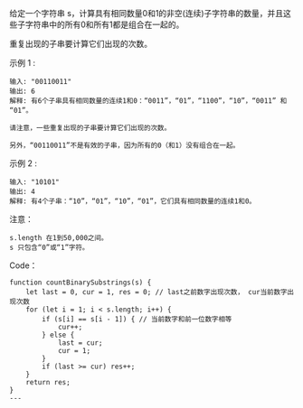 给定一个字符串 s，计算具有相同数量0和1的非空(连续)子字符串的数量，并且这些子字符串中的所有0和所有1都是组合在一起的。

重复出现的子串要计算它们出现的次数。

示例 1 :


```
输入: "00110011"
输出: 6
解释: 有6个子串具有相同数量的连续1和0：“0011”，“01”，“1100”，“10”，“0011” 和 “01”。

请注意，一些重复出现的子串要计算它们出现的次数。

另外，“00110011”不是有效的子串，因为所有的0（和1）没有组合在一起。
```

示例 2 :


```
输入: "10101"
输出: 4
解释: 有4个子串：“10”，“01”，“10”，“01”，它们具有相同数量的连续1和0。
```

注意：


```
s.length 在1到50,000之间。
s 只包含“0”或“1”字符。
```

Code： 
```
function countBinarySubstrings(s) {
    let last = 0, cur = 1, res = 0; // last之前数字出现次数， cur当前数字出现次数
    for (let i = 1; i < s.length; i++) {
        if (s[i] == s[i - 1]) { // 当前数字和前一位数字相等
            cur++;
        } else {
            last = cur;
            cur = 1;
        }
        if (last >= cur) res++;
    }
    return res;
}
---
